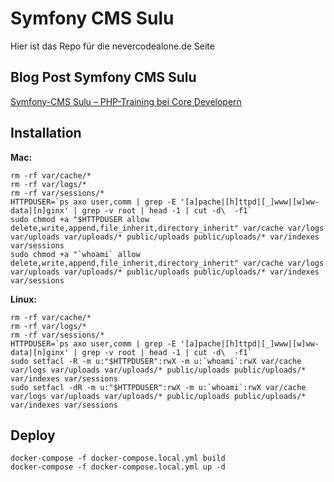 # Symfony CMS Sulu
Hier ist das Repo für die nevercodealone.de Seite

## Blog Post Symfony CMS Sulu
[Symfony-CMS Sulu – PHP-Training bei Core Developern](https://blog.nevercodealone.de/symfony-cms-sulu-php-training/ "Symfony-CMS Sulu – PHP-Training bei Core Developern")

## Installation

__Mac:__

```
rm -rf var/cache/*
rm -rf var/logs/*
rm -rf var/sessions/*
HTTPDUSER=`ps axo user,comm | grep -E '[a]pache|[h]ttpd|[_]www|[w]ww-data|[n]ginx' | grep -v root | head -1 | cut -d\  -f1`
sudo chmod +a "$HTTPDUSER allow delete,write,append,file_inherit,directory_inherit" var/cache var/logs var/uploads var/uploads/* public/uploads public/uploads/* var/indexes var/sessions
sudo chmod +a "`whoami` allow delete,write,append,file_inherit,directory_inherit" var/cache var/logs var/uploads var/uploads/* public/uploads public/uploads/* var/indexes var/sessions
```

__Linux:__

```
rm -rf var/cache/*
rm -rf var/logs/*
rm -rf var/sessions/*
HTTPDUSER=`ps axo user,comm | grep -E '[a]pache|[h]ttpd|[_]www|[w]ww-data|[n]ginx' | grep -v root | head -1 | cut -d\  -f1`
sudo setfacl -R -m u:"$HTTPDUSER":rwX -m u:`whoami`:rwX var/cache var/logs var/uploads var/uploads/* public/uploads public/uploads/* var/indexes var/sessions
sudo setfacl -dR -m u:"$HTTPDUSER":rwX -m u:`whoami`:rwX var/cache var/logs var/uploads var/uploads/* public/uploads public/uploads/* var/indexes var/sessions
```

## Deploy
```
docker-compose -f docker-compose.local.yml build
docker-compose -f docker-compose.local.yml up -d
```
